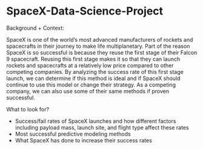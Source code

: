 # SpaceX-Data-Science-Project
Background + Context:

SpaceX is one of the world’s most advanced manufacturers of rockets and spacecrafts in their journey to make life multiplanetary. Part of the reason SpaceX is so successful is because they reuse the first stage of their Falcon 9 spacecraft. Reusing this first stage makes it so that they can launch rockets and spacecrafts at a relatively low price compared to other competing companies. By analyzing the success rate of this first stage launch, we can determine if this method is ideal and if SpaceX should continue to use this model or change their strategy. As a competing company, we can also use some of their same methods if proven successful. 

What to look for?

- Success/fail rates of SpaceX launches and how different factors including payload mass, launch site, and flight type affect these rates
- Most successful predictive modeling methods
- What SpaceX has done to increase their success rates
